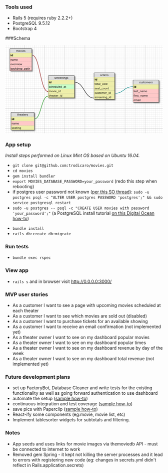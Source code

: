 ### Tools used

* Rails 5 (requires ruby 2.2.2+)
* PostgreSQL  9.5.12
* Bootstrap 4

###Schema

![](schema.png)

### App setup

*Install steps performed on Linux Mint OS based on Ubuntu 16.04.*

* `git clone git@github.com:trodicaro/movies.git`
* `cd movies`
* `gem install bundler`
* `export MOVIES_DATABASE_PASSWORD=your_password` (redo this step when rebooting)
* if postgres user password not known ([per this SO thread](https://stackoverflow.com/questions/7695962/postgresql-password-authentication-failed-for-user-postgres)): 
    `sudo -u postgres psql -c "ALTER USER postgres PASSWORD 'postgres';" && sudo service postgresql restart`
* `sudo -u postgres -- psql -c "CREATE USER movies with password 'your_password';"`
(a PostgreSQL install tutorial [on this Digital Ocean how-to](https://www.digitalocean.com/community/tutorials/how-to-use-postgresql-with-your-ruby-on-rails-application-on-ubuntu-14-04))
<!-- * `create database movies_development; create database movies_test;` -->
* `bundle install`
* `rails db:create db:migrate`

### Run tests
* `bundle exec rspec`

### View app
* `rails s` and in browser visit http://0.0.0.0:3000/

### MVP user stories
* As a customer I want to see a page with upcoming movies scheduled at each theater
* As a customer I want to see which movies are sold out (disabled)
* As a customer I want to purchase tickets for an available showing
* As a customer I want to receive an email confirmation (not implemented yet)
* As a theater owner I want to see on my dashboard popular movies
* As a theater owner I want to see on my dashboard popular times
* As a theater owner I want to see on my dashboard revenue by day of the week
* As a theater owner I want to see on my dashboard total revenue (not implemented yet)

### Future development plans
* set up FactoryBot, Database Cleaner and write tests for the existing functionality as well as going forward
authentication to use dashboard
* automate the setup ([sample how-to](https://www.digitalocean.com/community/tutorials/how-to-install-and-use-docker-on-ubuntu-16-04))
* continuous integration and test coverage ([sample how-to](https://medium.com/craft-academy/getting-started-with-rails-tests-continuous-integration-deployment-7b5bfec905a5))
* save pics with Paperclip ([sample how-to](http://julianveling.com/?p=18))
* React-ify some components (eg:movie, movie list, etc)
* Implement tablesorter widgets for subtotals and filtering.

### Notes
* App seeds and uses links for movie images via themoviedb API - must be connected to internet to work
* Removed gem Spring - it kept not killing the server processes and it lead to errors with registering new code (eg: changes in secrets.yml didn't reflect in Rails.application.secrets)
